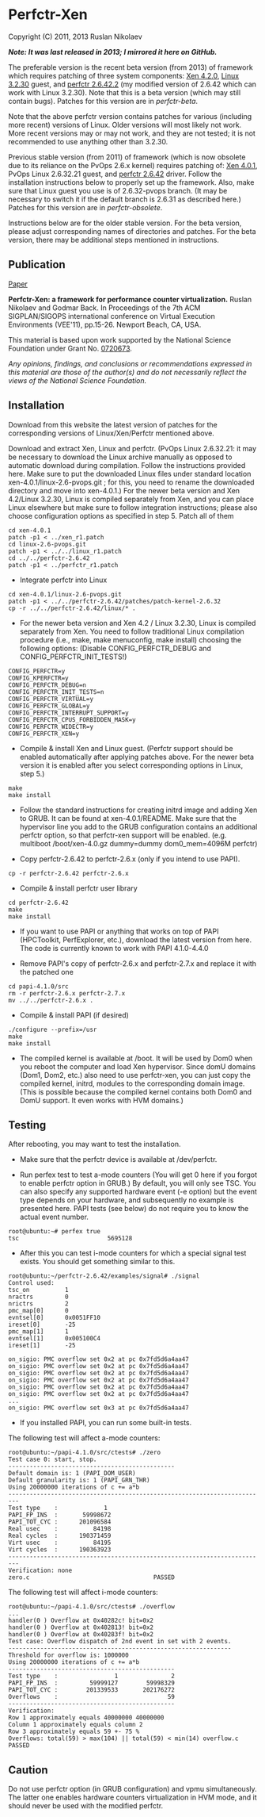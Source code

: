 # Perfctr-Xen

Copyright (C) 2011, 2013 Ruslan Nikolaev

**_Note: It was last released in 2013; I mirrored it here on GitHub._**

The preferable version is the recent beta version (from 2013) of framework which requires patching of three system components: [Xen 4.2.0](https://downloads.xenproject.org/release/xen/4.2.0/xen-4.2.0.tar.gz), [Linux 3.2.30](https://www.kernel.org/pub/linux/kernel/v3.x/linux-3.2.30.tar.xz) guest, and [perfctr 2.6.42.2](https://github.com/rusnikola/perfctr-xen/perfctr-beta/perfctr-2.6.42.2) (my modified version of 2.6.42 which can work with Linux 3.2.30). Note that this is a beta version (which may still contain bugs). Patches for this version are in _perfctr-beta_.

Note that the above perfctr version contains patches for various (including more recent) versions of Linux. Older versions will most likely not work. More recent versions may or may not work, and they are not tested; it is not recommended to use anything other than 3.2.30.

Previous stable version (from 2011) of framework (which is now obsolete due to its reliance on the PvOps 2.6.x kernel) requires patching of:
[Xen 4.0.1](https://downloads.xenproject.org/release/xen/4.0.1/xen-4.0.1.tar.gz), PvOps Linux 2.6.32.21 guest, and [perfctr 2.6.42](http://user.it.uu.se/~mikpe/linux/perfctr/2.6/perfctr-2.6.42.tar.xz) driver. Follow the installation instructions below to properly set up the framework. Also, make sure that Linux guest you use is of 2.6.32-pvops branch. (It may be necessary to switch it if the default branch is 2.6.31 as described here.) Patches for this version are in _perfctr-obsolete_.

Instructions below are for the older stable version. For the beta
version, please adjust corresponding names of directories and patches. For the beta version, there may be additional steps mentioned in instructions.

## Publication

[Paper](https://rusnikola.github.io/files/vee2011.pdf)

**Perfctr-Xen: a framework for performance counter virtualization.** Ruslan Nikolaev and Godmar Back. In Proceedings of the 7th ACM SIGPLAN/SIGOPS international conference on Virtual Execution Environments (VEE'11), pp.15-26. Newport Beach, CA, USA.

This material is based upon work supported by the National Science
Foundation under Grant No. [0720673](https://www.nsf.gov/awardsearch/showAward?AWD_ID=0720673).

_Any opinions, findings, and conclusions or recommendations expressed in
this material are those of the author(s) and do not necessarily reflect the
views of the National Science Foundation._

## Installation

Download from this website the latest version of patches for the corresponding versions of Linux/Xen/Perfctr mentioned above.

Download and extract Xen, Linux and perfctr. (PvOps Linux 2.6.32.21: it may be necessary to download the Linux archive manually as opposed to automatic download during compilation. Follow the instructions provided here. Make sure to put the downloaded Linux files under standard location xen-4.0.1/linux-2.6-pvops.git ; for this, you need to rename the downloaded directory and move into xen-4.0.1.)  For the newer beta version and Xen 4.2/Linux 3.2.30, Linux is compiled separately from Xen, and you can place Linux elsewhere but make sure to follow integration instructions; please also choose configuration options as specified in step 5.
Patch all of them

```
cd xen-4.0.1
patch -p1 < ../xen_r1.patch
cd linux-2.6-pvops.git
patch -p1 < ../../linux_r1.patch
cd ../../perfctr-2.6.42
patch -p1 < ../perfctr_r1.patch
```

* Integrate perfctr into Linux

```
cd xen-4.0.1/linux-2.6-pvops.git
patch -p1 < ../../perfctr-2.6.42/patches/patch-kernel-2.6.32
cp -r ../../perfctr-2.6.42/linux/* .
```

* For the newer beta version and Xen 4.2 / Linux 3.2.30, Linux is compiled separately from Xen. You need to follow traditional Linux compilation procedure (i.e., make, make menuconfig, make install) choosing the following options: (Disable CONFIG\_PERFCTR\_DEBUG and CONFIG\_PERFCTR\_INIT\_TESTS!)

```
CONFIG_PERFCTR=y
CONFIG_KPERFCTR=y
CONFIG_PERFCTR_DEBUG=n
CONFIG_PERFCTR_INIT_TESTS=n
CONFIG_PERFCTR_VIRTUAL=y
CONFIG_PERFCTR_GLOBAL=y
CONFIG_PERFCTR_INTERRUPT_SUPPORT=y
CONFIG_PERFCTR_CPUS_FORBIDDEN_MASK=y
CONFIG_PERFCTR_WIDECTR=y
CONFIG_PERFCTR_XEN=y
```

* Compile & install Xen and Linux guest. (Perfctr support should be enabled automatically after applying patches above. For the newer beta version it is enabled after you select corresponding options in Linux, step 5.)

```
make
make install
```

* Follow the standard instructions for creating initrd image and adding Xen to GRUB. It can be found at xen-4.0.1/README. Make sure that the hypervisor line you add to the GRUB configuration contains an additional perfctr option, so that perfctr-xen support will be enabled. (e.g. multiboot /boot/xen-4.0.gz dummy=dummy dom0\_mem=4096M perfctr)

* Copy perfctr-2.6.42 to perfctr-2.6.x (only if you intend to use PAPI).

```
cp -r perfctr-2.6.42 perfctr-2.6.x
```

* Compile & install perfctr user library

```
cd perfctr-2.6.42
make
make install
```

* If you want to use PAPI or anything that works on top of PAPI (HPCToolkit, PerfExplorer, etc.), download the latest version from here. The code is currently known to work with PAPI 4.1.0-4.4.0

* Remove PAPI's copy of perfctr-2.6.x and perfctr-2.7.x and replace it with the patched one

```
cd papi-4.1.0/src
rm -r perfctr-2.6.x perfctr-2.7.x
mv ../../perfctr-2.6.x .
```

* Compile & install PAPI (if desired)

```
./configure --prefix=/usr
make
make install
```

* The compiled kernel is available at /boot. It will be used by Dom0 when you reboot the computer and load Xen hypervisor. Since domU domains (Dom1, Dom2, etc.) also need to use perfctr-xen, you can just copy the compiled kernel, initrd, modules to the corresponding domain image. (This is possible because the compiled kernel contains both Dom0 and DomU support. It even works with HVM domains.)

## Testing

After rebooting, you may want to test the installation.

* Make sure that the perfctr device is available at /dev/perfctr.

* Run perfex test to test a-mode counters (You will get 0 here if you forgot to enable perfctr option in GRUB.) By default, you will only see TSC. You can also specify any supported hardware event (-e option) but the event type depends on your hardware, and subsequently no example is presented here. PAPI tests (see below) do not require you to know the actual event number.

```
root@ubuntu:~# perfex true
tsc				            5695128
```

* After this you can test i-mode counters for which a special signal test exists. You should get something similar to this.

```
root@ubuntu:~/perfctr-2.6.42/examples/signal# ./signal
Control used:
tsc_on			1
nractrs			0
nrictrs			2
pmc_map[0]		0
evntsel[0]		0x0051FF10
ireset[0]		-25
pmc_map[1]		1
evntsel[1]		0x005100C4
ireset[1]		-25

on_sigio: PMC overflow set 0x2 at pc 0x7fd5d6a4aa47
on_sigio: PMC overflow set 0x2 at pc 0x7fd5d6a4aa47
on_sigio: PMC overflow set 0x2 at pc 0x7fd5d6a4aa47
on_sigio: PMC overflow set 0x2 at pc 0x7fd5d6a4aa47
on_sigio: PMC overflow set 0x2 at pc 0x7fd5d6a4aa47
on_sigio: PMC overflow set 0x2 at pc 0x7fd5d6a4aa47
...
on_sigio: PMC overflow set 0x3 at pc 0x7fd5d6a4aa47
```

* If you installed PAPI, you can run some built-in tests.

The following test will affect a-mode counters:
```
root@ubuntu:~/papi-4.1.0/src/ctests# ./zero
Test case 0: start, stop.
-----------------------------------------------
Default domain is: 1 (PAPI_DOM_USER)
Default granularity is: 1 (PAPI_GRN_THR)
Using 20000000 iterations of c += a*b
-------------------------------------------------------------------------
Test type    : 	           1
PAPI_FP_INS  : 	     59998672
PAPI_TOT_CYC : 	    201096584
Real usec    : 	        84198
Real cycles  : 	    190371459
Virt usec    : 	        84195
Virt cycles  : 	    190363923
-------------------------------------------------------------------------
Verification: none
zero.c                                   PASSED
```

The following test will affect i-mode counters:
```
root@ubuntu:~/papi-4.1.0/src/ctests# ./overflow
...
handler(0 ) Overflow at 0x40282c! bit=0x2 
handler(0 ) Overflow at 0x402813! bit=0x2 
handler(0 ) Overflow at 0x40283f! bit=0x2 
Test case: Overflow dispatch of 2nd event in set with 2 events.
---------------------------------------------------------------
Threshold for overflow is: 1000000
Using 20000000 iterations of c += a*b
-----------------------------------------------
Test type    :                1               2
PAPI_FP_INS  :         59999127        59998329
PAPI_TOT_CYC :        201339533       202176272
Overflows    :                               59
-----------------------------------------------
Verification:
Row 1 approximately equals 40000000 40000000
Column 1 approximately equals column 2
Row 3 approximately equals 59 +- 75 %
Overflows: total(59) > max(104) || total(59) < min(14) overflow.c                               PASSED
```

## Caution

Do not use perfctr option (in GRUB configuration) and vpmu simultaneously. The latter one enables hardware counters virtualization in HVM mode, and it should never be used with the modified perfctr.

